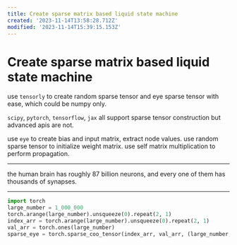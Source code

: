 ```yaml
---
title: Create sparse matrix based liquid state machine
created: '2023-11-14T13:58:28.712Z'
modified: '2023-11-14T15:39:15.153Z'
---
```


# Create sparse matrix based liquid state machine

use `tensorly` to create random sparse tensor and eye sparse tensor with ease, which could be numpy only.

`scipy`, `pytorch`, `tensorflow`, `jax` all support sparse tensor construction but advanced apis are not.

use `eye` to create bias and input matrix, extract node values. use random sparse tensor to initialize weight matrix. use self matrix multiplication to perform propagation.

---

the human brain has roughly 87 billion neurons, and every one of them has thousands of synapses.

---

```python
import torch
large_number = 1_000_000
torch.arange(large_number).unsqueeze(0).repeat(2, 1)
index_arr = torch.arange(large_number).unsqueeze(0).repeat(2, 1)
val_arr = torch.ones(large_number)
sparse_eye = torch.sparse_coo_tensor(index_arr, val_arr, (large_number, large_number))
```
